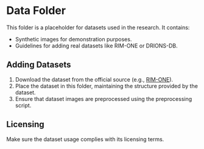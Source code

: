 
# Data Folder

This folder is a placeholder for datasets used in the research. It contains:
- Synthetic images for demonstration purposes.
- Guidelines for adding real datasets like RIM-ONE or DRIONS-DB.

## Adding Datasets
1. Download the dataset from the official source (e.g., [RIM-ONE](https://medimrg.webs.ull.es/research/rim-one/)).
2. Place the dataset in this folder, maintaining the structure provided by the dataset.
3. Ensure that dataset images are preprocessed using the preprocessing script.

## Licensing
Make sure the dataset usage complies with its licensing terms.
